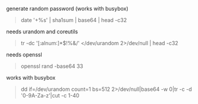 generate random password (works with busybox)

> date '+%s' | sha1sum | base64 | head -c32

needs urandom and coreutils

> tr -dc '[:alnum:]*$!%&/' </dev/urandom 2>/dev/null | head -c32

needs openssl

> openssl rand -base64 33

works with busybox

> dd if=/dev/urandom count=1 bs=512 2>/dev/null|base64 -w 0|tr -c -d '0-9A-Za-z'|cut -c 1-40
